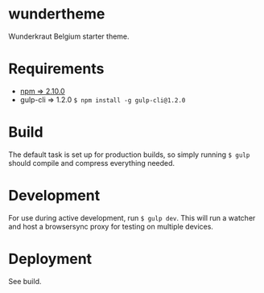 wundertheme
===========

Wunderkraut Belgium starter theme.

Requirements
===========

- [npm => 2.10.0](https://nodejs.org)
- gulp-cli => 1.2.0 `$ npm install -g gulp-cli@1.2.0`

Build
=====
The default task is set up for production builds, so simply running `$ gulp` should compile and compress everything needed.

Development
=========
For use during active development, run `$ gulp dev`. This will run a watcher and host a browsersync proxy for testing on multiple devices.

Deployment
==========
See build.
